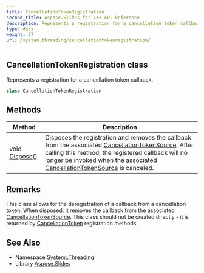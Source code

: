 ```yaml
---
title: CancellationTokenRegistration
second_title: Aspose.Slides for C++ API Reference
description: Represents a registration for a cancellation token callback.
type: docs
weight: 27
url: /system.threading/cancellationtokenregistration/
---
```

## CancellationTokenRegistration class


Represents a registration for a cancellation token callback.

```cpp
class CancellationTokenRegistration
```

## Methods

| Method | Description |
| --- | --- |
| void [Dispose](./dispose/)() | Disposes the registration and removes the callback from the associated [CancellationTokenSource](../cancellationtokensource/). After calling this method, the registered callback will no longer be invoked when the associated [CancellationTokenSource](../cancellationtokensource/) is canceled. |
## Remarks


This class allows for the deregistration of a callback from a cancellation token. When disposed, it removes the callback from the associated [CancellationTokenSource](../cancellationtokensource/). 
This class should not be created directly - it is returned by [CancellationToken](../cancellationtoken/) registration methods. 

## See Also

* Namespace [System::Threading](../)
* Library [Aspose.Slides](../../)